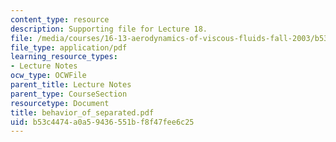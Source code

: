 ```yaml
---
content_type: resource
description: Supporting file for Lecture 18.
file: /media/courses/16-13-aerodynamics-of-viscous-fluids-fall-2003/b53c4474a0a59436551bf8f47fee6c25_behavior_of_separated.pdf
file_type: application/pdf
learning_resource_types:
- Lecture Notes
ocw_type: OCWFile
parent_title: Lecture Notes
parent_type: CourseSection
resourcetype: Document
title: behavior_of_separated.pdf
uid: b53c4474-a0a5-9436-551b-f8f47fee6c25
---
```


